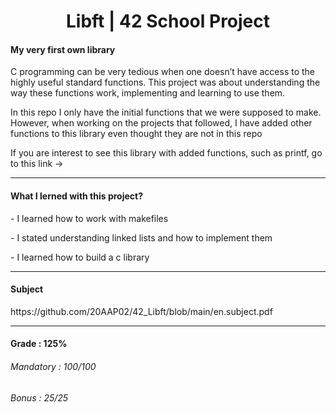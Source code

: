 <h1 align="center"> Libft | 42 School Project </h1>
<h4>My very first own library</h4>
<p>C programming can be very tedious when one doesn’t have access to the highly useful
standard functions. This project was about understanding the way these functions work,
implementing and learning to use them.</p>
<p>In this repo I only have the initial functions that we were supposed to make. However, when working
on the projects that followed, I have added other functions to this library even thought they are not in this repo</p>
<p>If you are interest to see this library with added functions, such as printf, go to this link -> </p>

-----

<h4>What I lerned with this project?</h4>
<p>- I learned how to work with makefiles</p>
<p>- I stated understanding linked lists and how to implement them</p>
<p>- I learned how to build a c library</p>

-----

<h4>Subject</h4>
https://github.com/20AAP02/42_Libft/blob/main/en.subject.pdf

-----

<h4>Grade : 125%</h4>
<h6>Mandatory : 100/100</h6>
<h6>Bonus : 25/25</h6>
